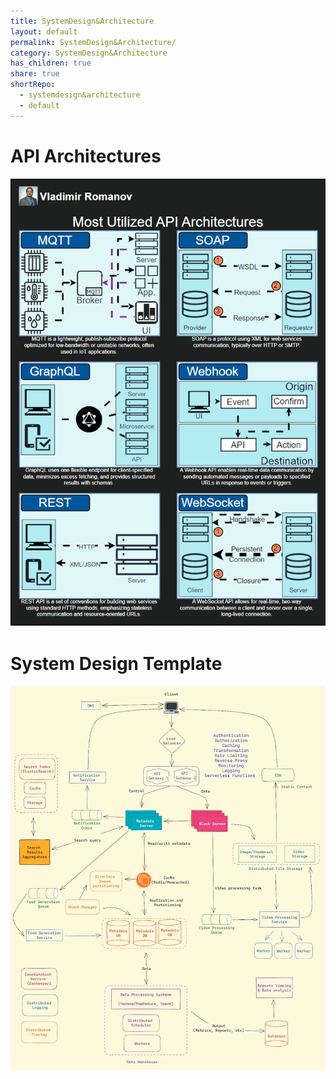 ```yaml
---
title: SystemDesign&Architecture
layout: default
permalink: SystemDesign&Architecture/
category: SystemDesign&Architecture
has_children: true
share: true
shortRepo:
  - systemdesign&architecture
  - default         
---
```


# API Architectures

![apiArchitecture.gif](..%2Fassets%2Fimages%2FapiArchitecture.gif)

# System Design Template

![systemDesignTemplate.png](..%2Fassets%2Fimages%2FsystemDesignTemplate.png)